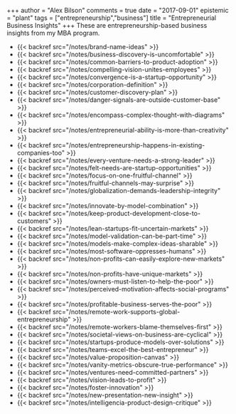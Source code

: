+++
author = "Alex Bilson"
comments = true
date = "2017-09-01"
epistemic = "plant"
tags = ["entrepreneurship","business"]
title = "Entrepreneurial Business Insights"
+++
These are entrepreneurship-based business insights from my MBA program.

- {{< backref src="/notes/brand-name-ideas" >}}
- {{< backref src="/notes/business-discovery-is-uncomfortable" >}}
- {{< backref src="/notes/common-barriers-to-product-adoption" >}}
- {{< backref src="/notes/compelling-vision-unites-employees" >}}
- {{< backref src="/notes/convergence-is-a-startup-opportunity" >}}
- {{< backref src="/notes/corporation-definition" >}}
- {{< backref src="/notes/customer-discovery-plan" >}}
- {{< backref src="/notes/danger-signals-are-outside-customer-base" >}}
- {{< backref src="/notes/encompass-complex-thought-with-diagrams" >}}
- {{< backref src="/notes/entrepreneurial-ability-is-more-than-creativity" >}}
- {{< backref src="/notes/entrepreneurship-happens-in-existing-companies-too" >}}
- {{< backref src="/notes/every-venture-needs-a-strong-leader" >}}
- {{< backref src="/notes/felt-needs-are-startup-opportunities" >}}
- {{< backref src="/notes/focus-on-one-fruitful-channel" >}}
- {{< backref src="/notes/fruitful-channels-may-surprise" >}}
- {{< backref src="/notes/globalization-demands-leadership-integrity" >}}
- {{< backref src="/notes/innovate-by-model-combination" >}}
- {{< backref src="/notes/keep-product-development-close-to-customers" >}}
- {{< backref src="/notes/lean-startups-fit-uncertain-markets" >}}
- {{< backref src="/notes/model-validation-can-be-part-time" >}}
- {{< backref src="/notes/models-make-complex-ideas-sharable" >}}
- {{< backref src="/notes/most-software-oppresses-humans" >}}
- {{< backref src="/notes/non-profits-can-easily-explore-new-markets" >}}
- {{< backref src="/notes/non-profits-have-unique-markets" >}}
- {{< backref src="/notes/owners-must-listen-to-help-the-poor" >}}
- {{< backref src="/notes/perceived-motivation-affects-social-programs" >}}
- {{< backref src="/notes/profitable-business-serves-the-poor" >}}
- {{< backref src="/notes/remote-work-supports-global-entrepreneurship" >}}
- {{< backref src="/notes/remote-workers-blame-themselves-first" >}}
- {{< backref src="/notes/societal-views-on-business-are-cyclical" >}}
- {{< backref src="/notes/startups-produce-models-over-solutions" >}}
- {{< backref src="/notes/teams-excel-the-best-entrepreneur" >}}
- {{< backref src="/notes/value-proposition-canvas" >}}
- {{< backref src="/notes/vanity-metrics-obscure-true-performance" >}}
- {{< backref src="/notes/ventures-need-committed-partners" >}}
- {{< backref src="/notes/vision-leads-to-profit" >}}
- {{< backref src="/notes/foster-innovation" >}}
- {{< backref src="/notes/new-presentation-new-insight" >}}
- {{< backref src="/notes/intelligencia-product-design-critique" >}}
